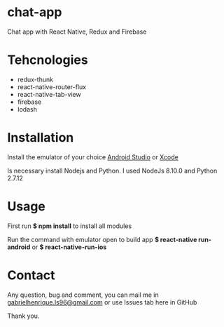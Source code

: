 # chat-app
Chat app with React Native, Redux and Firebase

# Tehcnologies
<ul>
  <li>redux-thunk</li>
  <li>react-native-router-flux</li>
  <li>react-native-tab-view</li>
  <li>firebase</li>
  <li>lodash</li>
</ul>

# Installation
Install the emulator of your choice <a href="https://developer.android.com/studio">Android Studio</a> or <a href="https://developer.apple.com/xcode/">Xcode</a><br />

Is necessary install Nodejs and Python. I used NodeJs 8.10.0 and Python 2.7.12

# Usage
First run <b>$ npm install</b> to install all modules<br />

Run the command with emulator open to build app
<b>$ react-native run-android</b> or <b>$ react-native-run-ios</b>

# Contact
Any question, bug and comment, you can mail me in gabrielhenrique.ls96@gmail.com or use Issues tab here in GitHub

Thank you.
